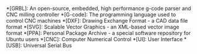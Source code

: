 *[GRBL]: An open-source, embedded, high performance g-code parser and CNC milling controller
*[G-code]: The programming language used to control CNC machines
*[DXF]: Drawing Exchange Format - a CAD data file format
*[SVG]: Scalable Vector Graphics - an XML-based vector image format
*[PPA]: Personal Package Archive - a special software repository for Ubuntu users
*[CNC]: Computer Numerical Control
*[UI]: User Interface
*[USB]: Universal Serial Bus
